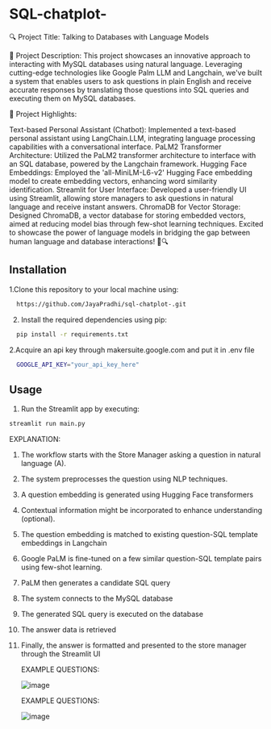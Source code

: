 # SQL-chatplot-

🔍 Project Title: Talking to Databases with Language Models

📝 Project Description:
This project showcases an innovative approach to interacting with MySQL databases using natural language. Leveraging cutting-edge technologies like Google Palm LLM and Langchain, we've built a system that enables users to ask questions in plain English and receive accurate responses by translating those questions into SQL queries and executing them on MySQL databases.

🌟 Project Highlights:

Text-based Personal Assistant (Chatbot): Implemented a text-based personal assistant using LangChain.LLM, integrating language processing capabilities with a conversational interface.
PaLM2 Transformer Architecture: Utilized the PaLM2 transformer architecture to interface with an SQL database, powered by the Langchain framework.
Hugging Face Embeddings: Employed the 'all-MiniLM-L6-v2' Hugging Face embedding model to create embedding vectors, enhancing word similarity identification.
Streamlit for User Interface: Developed a user-friendly UI using Streamlit, allowing store managers to ask questions in natural language and receive instant answers.
ChromaDB for Vector Storage: Designed ChromaDB, a vector database for storing embedded vectors, aimed at reducing model bias through few-shot learning techniques.
Excited to showcase the power of language models in bridging the gap between human language and database interactions! 💬🔍


## Installation

1.Clone this repository to your local machine using:

```bash
  https://github.com/JayaPradhi/sql-chatplot-.git
```

2. Install the required dependencies using pip:

```bash
  pip install -r requirements.txt
```
2.Acquire an api key through makersuite.google.com and put it in .env file

```bash
  GOOGLE_API_KEY="your_api_key_here"
```

## Usage

1. Run the Streamlit app by executing:
```bash
streamlit run main.py

```

EXPLANATION:
1.	The workflow starts with the Store Manager asking a question in natural language (A).
2.	The system preprocesses the question  using NLP techniques.
3.	A question embedding is generated using Hugging Face transformers 
4.	Contextual information might be incorporated to enhance understanding (optional).
5.	The question embedding is matched to existing question-SQL template embeddings in Langchain 
6.	Google PaLM is fine-tuned on a few similar question-SQL template pairs using few-shot learning.
7.	PaLM then generates a candidate SQL query 
8.	The system connects to the MySQL database 
9.	The generated SQL query is executed on the database 
10.	The answer data is retrieved 
11.	Finally, the answer is formatted and presented to the store manager through the Streamlit UI

    EXAMPLE QUESTIONS:

    ![image](https://github.com/JayaPradhi/sql-chatplot-/assets/127920413/7a749f3f-1623-4c53-a35c-52a5bb4f3528)


   	EXAMPLE QUESTIONS:

    ![image](https://github.com/JayaPradhi/sql-chatplot-/assets/127920413/7d589b13-f92f-4be6-beef-e4e4f2958e4f)





  

